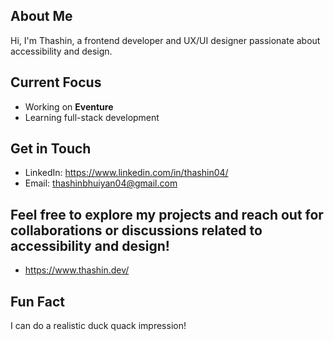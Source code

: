 ## About Me

Hi, I'm Thashin, a frontend developer and UX/UI designer passionate about accessibility and design.

## Current Focus

- Working on **Eventure**
- Learning full-stack development

## Get in Touch

- LinkedIn: https://www.linkedin.com/in/thashin04/
- Email: thashinbhuiyan04@gmail.com

## Feel free to explore my projects and reach out for collaborations or discussions related to accessibility and design!

- https://www.thashin.dev/

## Fun Fact

I can do a realistic duck quack impression!
